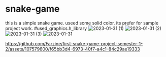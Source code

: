 # snake-game
this is a simple snake game. useed some solid color. its prefer for sample project work.
#used_graphics.h_library
![2023-01-31 (1)](https://user-images.githubusercontent.com/107579600/215752744-3d5b57cd-d67f-40c8-ac19-39e37acf54ca.png)
![2023-01-31 (2)](https://user-images.githubusercontent.com/107579600/215752757-56f5a648-465a-4530-99b7-492e77d6d590.png)
![2023-01-31 (3)](https://user-images.githubusercontent.com/107579600/215752761-b560b6df-3588-437a-ac01-64d6c076202d.png)
![2023-01-31](https://user-images.githubusercontent.com/107579600/215752767-095240e9-1f97-47f3-90c6-4926ab2d5cd9.png)


https://github.com/Farzine/first-snake-game-project-semester-1-2/assets/107579600/f65bb3d4-6973-40f7-a4c1-84c29ae19333

